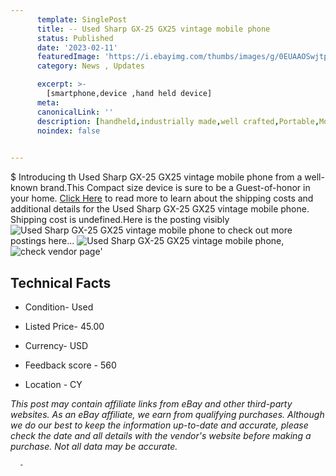 ```yaml
---
      template: SinglePost
      title: -- Used Sharp GX-25 GX25 vintage mobile phone
      status: Published
      date: '2023-02-11'
      featuredImage: 'https://i.ebayimg.com/thumbs/images/g/0EUAAOSwjtphTCDR/s-l225.jpg'
      category: News , Updates

      excerpt: >-
        [smartphone,device ,hand held device]
      meta:
      canonicalLink: ''
      description: [handheld,industrially made,well crafted,Portable,Mobile,Compact,Convenient,Lightweight,Maneuverable,Man-portable,Miniature,Carriable,Hand-held,Light,Holdable,Transportable,Mobile device,Pocket-sized,On-the-go,Wireless,Cordless,Compact size,Convenient size, smartphone,device ,hand held device]
      noindex: false
      

---
```

$
      Introducing th Used Sharp GX-25 GX25 vintage mobile phone from a well-known brand.This Compact size device  is sure to be a Guest-of-honor in your home. [Click Here](https://www.ebay.com/itm/325527900783?hash=item4bcaf9926f%3Ag%3A0EUAAOSwjtphTCDR&mkevt=1&mkcid=1&mkrid=711-53200-19255-0&campid=%253CePNCampaignId%253E&customid=%253CreferenceId%253E&toolid=10049) to read more to learn about the shipping costs and additional details for the Used Sharp GX-25 GX25 vintage mobile phone. Shipping cost is undefined.Here is the posting visibly ![Used Sharp GX-25 GX25 vintage mobile phone](https://i.ebayimg.com/thumbs/images/g/0EUAAOSwjtphTCDR/s-l225.jpg) to check out more postings here... ![Used Sharp GX-25 GX25 vintage mobile phone](https://i.ebayimg.com/images/g/0EUAAOSwjtphTCDR/s-l1600.jpg), ![check vendor page](https://origin-galleryplus.ebayimg.com/ws/web/325527900783_2_0_1/225x225.jpg,https://origin-galleryplus.ebayimg.com/ws/web/325527900783_3_0_1/225x225.jpg,https://origin-galleryplus.ebayimg.com/ws/web/325527900783_4_0_1/225x225.jpg,https://origin-galleryplus.ebayimg.com/ws/web/325527900783_5_0_1/225x225.jpg,https://origin-galleryplus.ebayimg.com/ws/web/325527900783_6_0_1/225x225.jpg,https://origin-galleryplus.ebayimg.com/ws/web/325527900783_7_0_1/225x225.jpg)'

      

 ## Technical Facts 



     
      

 - Condition- Used 


      

 - Listed Price- 45.00 


      

 - Currency- USD 


      

 - Feedback score - 560 


      

 - Location - CY 


      
      

 *_This post may contain affiliate links from eBay and other third-party websites. As an eBay affiliate, we earn from qualifying purchases. Although we do our best to keep the information up-to-date and accurate, please check the date and all details with the vendor's website before making a purchase. Not all data may be accurate._*




      -
